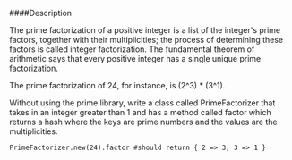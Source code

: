 ####Description

The prime factorization of a positive integer is a list of the integer's prime factors, together with their multiplicities; the process of determining these factors is called integer factorization. The fundamental theorem of arithmetic says that every positive integer has a single unique prime factorization.

The prime factorization of 24, for instance, is (2^3) * (3^1).

Without using the prime library, write a class called PrimeFactorizer that takes in an integer greater than 1 and has a method called factor which returns a hash where the keys are prime numbers and the values are the multiplicities.
```
PrimeFactorizer.new(24).factor #should return { 2 => 3, 3 => 1 }
```

